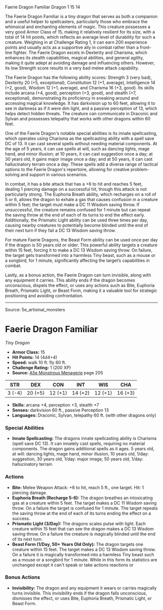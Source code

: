 <MonsterName/>Faerie Dragon Familiar</MonsterName>
<CreatureType/>Dragon</CreatureType>
<CR/>1</CR>
<AC/>15</AC>
<HP/>14</HP>
<summary>The Faerie Dragon Familiar is a tiny dragon that serves as both a companion and a useful helper to spellcasters, particularly those who embrace the whimsical and enchanting elements of magic. This creature possesses a very good Armor Class of 15, making it relatively resilient for its size, with a total of 14 hit points, which reflects an average level of durability for such a creature. Weighing in at Challenge Rating 1, it can earn 200 experience points and usually acts as a supportive ally in combat rather than a front-line fighter. The Faerie Dragon excels in Dexterity and Charisma, which enhances its stealth capabilities, magical abilities, and general agility, making it quite adept at avoiding damage and influencing others. However, its low Strength score results in a very bad melee attack capability.</summary>

<detail>

The Faerie Dragon has the following ability scores: Strength 3 (very bad), Dexterity 20 (+5, exceptional), Constitution 12 (+1, average), Intelligence 14 (+2, good), Wisdom 12 (+1, average), and Charisma 16 (+3, good). Its skills include arcana (+4, good), perception (+3, good), and stealth (+7, exceptional), demonstrating its proficiency in sneaking around and accessing magical knowledge. It has darkvision up to 60 feet, allowing it to see in darkness as if it were dim light, and a passive perception of 13, which helps detect hidden threats. The creature can communicate in Draconic and Sylvan and possesses telepathy that works with other dragons within 60 feet.

One of the Faerie Dragon's notable special abilities is its innate spellcasting, which operates using Charisma as the spellcasting ability with a spell save DC of 13. It can cast several spells without needing material components. At the age of 5 years, it can use spells at will, such as dancing lights, mage hand, and minor illusion; at 10 years, it can cast suggestion once a day; at 30 years old, it gains major image once a day; and at 50 years, it can cast hallucinatory terrain once a day. These spells add a diverse range of tactical options to the Faerie Dragon's repertoire, allowing for creative problem-solving and support in various scenarios.

In combat, it has a bite attack that has a +6 to hit and reaches 5 feet, dealing 1 piercing damage on a successful hit, though this attack is not particularly strong. The Euphoria Breath ability, which recharges on a roll of 5 or 6, allows the dragon to exhale a gas that causes confusion in a creature within 5 feet; the target must make a DC 11 Wisdom saving throw. If unsuccessful, the creature remains confused for 1 minute but can repeat the saving throw at the end of each of its turns to end the effect early. Additionally, the Prismatic Light ability can be used three times per day, causing nearby creatures to potentially become blinded until the end of their next turn if they fail a DC 13 Wisdom saving throw.

For mature Faerie Dragons, the Beast Form ability can be used once per day if the dragon is 50 years old or older. This powerful ability targets a creature within 15 feet, forcing it to make a DC 13 Wisdom saving throw. On failure, the target gets transformed into a harmless Tiny beast, such as a mouse or a songbird, for 1 minute, significantly affecting the target’s capabilities in combat.

Lastly, as a bonus action, the Faerie Dragon can turn invisible, along with any equipment it carries. This ability ends if the dragon becomes unconscious, dispels the effect, or uses any actions such as Bite, Euphoria Breath, Prismatic Light, or Beast Form, making it a valuable tool for strategic positioning and avoiding confrontation.</detail>



---

Source: 5e_artisinal_monsters

# Faerie Dragon Familiar

*Tiny* *Dragon*

- **Armor Class:** 15
- **Hit Points:** 14 (4d4+4)
- **Speed:** walk 10 ft. fly 60 ft.
- **Challenge Rating:** 1 (200 XP)
- **Source:** [A5e Monstrous Menagerie](https://enpublishingrpg.com/products/level-up-monstrous-menagerie-a5e) page 205

| STR | DEX | CON | INT | WIS | CHA |
| --- | --- | --- | --- | --- | --- |
| 3 (-4) | 20 (+5) | 12 (+1) | 14 (+2) | 12 (+1) | 16 (+3) |

- **Skills:** arcana +4, perception +3, stealth +7
- **Senses:** darkvision 60 ft., passive Perception 13
- **Languages:** Draconic, Sylvan, telepathy 60 ft. (with other dragons only)

### Special Abilities

- **Innate Spellcasting:** The dragons innate spellcasting ability is Charisma (spell save DC 13). It can innately cast spells, requiring no material components. The dragon gains additional spells as it ages. 5 years old, at will: dancing lights, mage hand, minor illusion, 10 years old, 1/day: suggestion, 30 years old, 1/day: major image, 50 years old, 1/day: hallucinatory terrain

### Actions

- **Bite:** Melee Weapon Attack: +6 to hit, reach 5 ft., one target. Hit: 1 piercing damage.
- **Euphoria Breath (Recharge 5-6):** The dragon breathes an intoxicating gas at a creature within 5 feet. The target makes a DC 11 Wisdom saving throw. On a failure  the target is confused for 1 minute. The target repeats the saving throw at the end of each of its turns  ending the effect on a success.
- **Prismatic Light (3/Day):** The dragons scales pulse with light. Each creature within 15 feet that can see the dragon makes a DC 13 Wisdom saving throw. On a failure  the creature is magically blinded until the end of its next turn.
- **Beast Form (1/Day, 50+ Years Old Only):** The dragon targets one creature within 15 feet. The target makes a DC 13 Wisdom saving throw. On a failure  it is magically transformed into a harmless Tiny beast  such as a mouse or a songbird  for 1 minute. While in this form  its statistics are unchanged  except it can't speak or take actions  reactions  or

### Bonus Actions

- **Invisibility:** The dragon and any equipment it wears or carries magically turns invisible. This invisibility ends if the dragon falls unconscious, dismisses the effect, or uses Bite, Euphoria Breath, Prismatic Light, or Beast Form.




